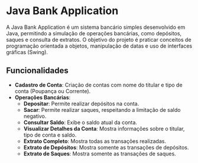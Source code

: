 # Java Bank Application

A Java Bank Application é um sistema bancário simples desenvolvido em Java, permitindo a simulação de operações bancárias, como depósitos, saques e consulta de extratos. O objetivo do projeto é praticar conceitos de programação orientada a objetos, manipulação de datas e uso de interfaces gráficas (Swing).

## Funcionalidades

- **Cadastro de Conta**: Criação de contas com nome do titular e tipo de conta (Poupança ou Corrente).
- **Operações Bancárias**:
  - **Depositar**: Permite realizar depósitos na conta.
  - **Sacar**: Permite realizar saques, respeitando a limitação de saldo negativo.
  - **Consultar Saldo**: Exibe o saldo atual da conta.
  - **Visualizar Detalhes da Conta**: Mostra informações sobre o titular, tipo de conta e saldo.
  - **Extrato Completo**: Mostra todas as transações realizadas.
  - **Extrato de Depósitos**: Mostra somente as transações de depósitos.
  - **Extrato de Saques**: Mostra somente as transações de saques.
